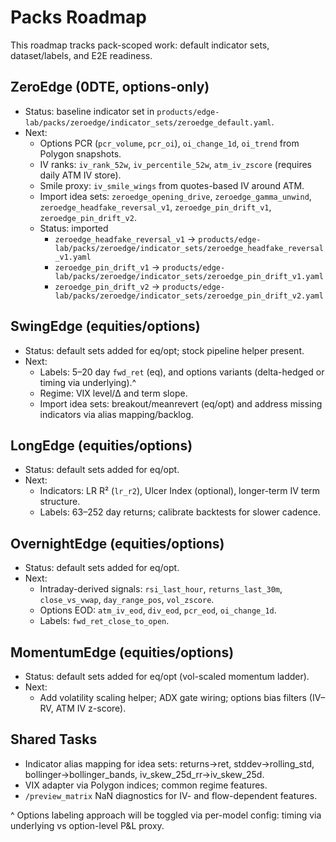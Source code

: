 # Packs Roadmap

This roadmap tracks pack-scoped work: default indicator sets, dataset/labels, and E2E readiness.

## ZeroEdge (0DTE, options-only)
- Status: baseline indicator set in `products/edge-lab/packs/zeroedge/indicator_sets/zeroedge_default.yaml`.
- Next:
  - Options PCR (`pcr_volume`, `pcr_oi`), `oi_change_1d`, `oi_trend` from Polygon snapshots.
  - IV ranks: `iv_rank_52w`, `iv_percentile_52w`, `atm_iv_zscore` (requires daily ATM IV store).
  - Smile proxy: `iv_smile_wings` from quotes-based IV around ATM.
  - Import idea sets: `zeroedge_opening_drive`, `zeroedge_gamma_unwind`, `zeroedge_headfake_reversal_v1`, `zeroedge_pin_drift_v1`, `zeroedge_pin_drift_v2`.
  - Status: imported
    - `zeroedge_headfake_reversal_v1` → `products/edge-lab/packs/zeroedge/indicator_sets/zeroedge_headfake_reversal_v1.yaml`
    - `zeroedge_pin_drift_v1` → `products/edge-lab/packs/zeroedge/indicator_sets/zeroedge_pin_drift_v1.yaml`
    - `zeroedge_pin_drift_v2` → `products/edge-lab/packs/zeroedge/indicator_sets/zeroedge_pin_drift_v2.yaml`

## SwingEdge (equities/options)
- Status: default sets added for eq/opt; stock pipeline helper present.
- Next:
  - Labels: 5–20 day `fwd_ret` (eq), and options variants (delta-hedged or timing via underlying).^ 
  - Regime: VIX level/Δ and term slope.
  - Import idea sets: breakout/meanrevert (eq/opt) and address missing indicators via alias mapping/backlog.

## LongEdge (equities/options)
- Status: default sets added for eq/opt.
- Next:
  - Indicators: LR R² (`lr_r2`), Ulcer Index (optional), longer-term IV term structure.
  - Labels: 63–252 day returns; calibrate backtests for slower cadence.

## OvernightEdge (equities/options)
- Status: default sets added for eq/opt.
- Next:
  - Intraday-derived signals: `rsi_last_hour`, `returns_last_30m`, `close_vs_vwap`, `day_range_pos`, `vol_zscore`.
  - Options EOD: `atm_iv_eod`, `div_eod`, `pcr_eod`, `oi_change_1d`.
  - Labels: `fwd_ret_close_to_open`.

## MomentumEdge (equities/options)
- Status: default sets added for eq/opt (vol-scaled momentum ladder).
- Next:
  - Add volatility scaling helper; ADX gate wiring; options bias filters (IV–RV, ATM IV z-score).

## Shared Tasks
- Indicator alias mapping for idea sets: returns→ret, stddev→rolling_std, bollinger→bollinger_bands, iv_skew_25d_rr→iv_skew_25d.
- VIX adapter via Polygon indices; common regime features.
- `/preview_matrix` NaN diagnostics for IV- and flow-dependent features.

^ Options labeling approach will be toggled via per-model config: timing via underlying vs option-level P&L proxy.
